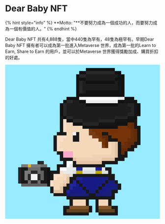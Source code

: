 # Dear Baby NFT

{% hint style="info" %}
**Motto: "**不要努力成為一個成功的人，而要努力成為一個有價值的人。"
{% endhint %}

Dear Baby NFT 共有4,888隻，當中440隻為罕有，48隻為極罕有。早期Dear Baby NFT 擁有者可以成為第一批進入Metaverse 世界，成為第一批的Learn to Earn, Share to Earn 的用戶，並可以於Metaverse 世界獲得獎勵加成、購買折扣的好處。

![](../../.gitbook/assets/Gif.gif)
